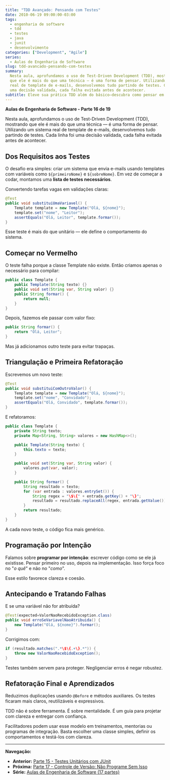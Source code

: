 ```yaml
---
title: "TDD Avançado: Pensando com Testes"
date: 2010-06-19 09:00:00-03:00
tags:
  - engenharia de software
  - tdd
  - testes
  - java
  - junit
  - desenvolvimento
categories: ["Development", "Agile"]
series:
  - Aulas de Engenharia de Software
slug: tdd-avancado-pensando-com-testes
summary:
  Nesta aula, aprofundamos o uso de Test-Driven Development (TDD), mostrando
  que ele é mais do que uma técnica — é uma forma de pensar. Utilizando um sistema
  real de template de e-mails, desenvolvemos tudo partindo de testes. Cada linha foi
  uma decisão validada, cada falha evitada antes de acontecer.
subtitle: Eleve sua prática TDD além do básico—descubra como pensar em testes molda design, dirige decisões de arquitetura e cria documentação viva que evolui com seu entendimento
---
```


**Aulas de Engenharia de Software - Parte 16 de 19**

Nesta aula, aprofundamos o uso de Test-Driven Development (TDD), mostrando que ele é mais do que uma técnica — é uma forma de pensar. Utilizando um sistema real de template de e-mails, desenvolvemos tudo partindo de testes. Cada linha foi uma decisão validada, cada falha evitada antes de acontecer.

## Dos Requisitos aos Testes

O desafio era simples: criar um sistema que envia e-mails usando templates com variáveis como `${primeiroNome}` e `${sobreNome}`. Em vez de começar a codar, montamos uma **lista de testes necessários**.

Convertendo tarefas vagas em validações claras:

```java
@Test
public void substituiUmaVariavel() {
    Template template = new Template("Olá, ${nome}");
    template.set("nome", "Leitor");
    assertEquals("Olá, Leitor", template.formar());
}
```

Esse teste é mais do que unitário — ele define o comportamento do sistema.

## Começar no Vermelho

O teste falha porque a classe Template não existe. Então criamos apenas o necessário para compilar:

```java
public class Template {
    public Template(String texto) {}
    public void set(String var, String valor) {}
    public String formar() {
        return null;
    }
}
```

Depois, fazemos ele passar com valor fixo:

```java
public String formar() {
    return "Olá, Leitor";
}
```

Mas já adicionamos outro teste para evitar trapaças.

## Triangulação e Primeira Refatoração

Escrevemos um novo teste:

```java
@Test
public void substituiComOutroValor() {
    Template template = new Template("Olá, ${nome}");
    template.set("nome", "Convidado");
    assertEquals("Olá, Convidado", template.formar());
}
```

E refatoramos:

```java
public class Template {
    private String texto;
    private Map<String, String> valores = new HashMap<>();

    public Template(String texto) {
        this.texto = texto;
    }

    public void set(String var, String valor) {
        valores.put(var, valor);
    }

    public String formar() {
        String resultado = texto;
        for (var entrada : valores.entrySet()) {
            String regex = "\$\{" + entrada.getKey() + "\}";
            resultado = resultado.replaceAll(regex, entrada.getValue());
        }
        return resultado;
    }
}
```

A cada novo teste, o código fica mais genérico.

## Programação por Intenção

Falamos sobre **programar por intenção**: escrever código como se ele já existisse. Pensar primeiro no uso, depois na implementação. Isso força foco no "_o quê_" e não no "_como_".

Esse estilo favorece clareza e coesão.

## Antecipando e Tratando Falhas

E se uma variável não for atribuída?

```java
@Test(expected=ValorNaoRecebidoException.class)
public void erroSeVariavelNaoAtribuida() {
    new Template("Olá, ${nome}").formar();
}
```

Corrigimos com:

```java
if (resultado.matches(".*\$\{.+\}.*")) {
    throw new ValorNaoRecebidoException();
}
```

Testes também servem para proteger. Negligenciar erros é negar robustez.

## Refatoração Final e Aprendizados

Reduzimos duplicações usando `@Before` e métodos auxiliares. Os testes ficaram mais claros, reutilizáveis e expressivos.

TDD não é sobre ferramenta. É sobre mentalidade. É um guia para projetar com clareza e entregar com confiança.

Facilitadores podem usar esse modelo em treinamentos, mentorias ou programas de integração. Basta escolher uma classe simples, definir os comportamentos e testá-los com clareza.

---

**Navegação:**

- **Anterior:** [Parte 15 - Testes Unitários com JUnit](/pt/posts/2010-06-12-junit-unit-testing/)
- **Próxima:** [Parte 17 - Controle de Versão: Não Programe Sem Isso](/pt/posts/2010-06-26-controle-versao-fundacao-essencial/)
- **Série:** [Aulas de Engenharia de Software (17 partes)](/pt/series/aulas-de-engenharia-de-software/)
